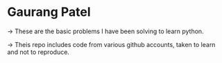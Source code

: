 # Gaurang Patel
-> These are the basic problems I have been solving to learn python.

-> Theis repo includes code from various github accounts, taken to learn and not to reproduce.